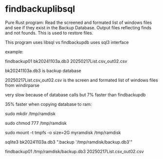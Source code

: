 # findbackuplibsql
Pure Rust program: Read the screened and formated list of windows files and see if they exist in the Backup Database. Output files reflecting finds and not founds. This is used to restore files.

This program uses libsql vs findbackupdb uses sql3 interface

example:

findbackup01 bk20241103a.db3 20250217List.csv_out02.csv

bk20241103a.db3 is backup database 

20250217List.csv_out02.csv is the screen and formated list of windows files from windirparse

very slow because of database calls but 7% faster than findbackupdb

35% faster when copying database to ram:

sudo mkdir /tmp/ramdisk

sudo chmod 777 /tmp/ramdisk

sudo mount -t tmpfs -o size=2G myramdisk /tmp/ramdisk

sqlite3 bk20241103a.db3 ".backup '/tmp/ramdisk/backup.db3'"

findbackup01 /tmp/ramdisk/backup.db3 20250217List.csv_out02.csv
